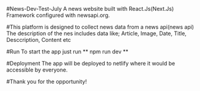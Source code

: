 #News-Dev-Test-July
A news website built with React.Js(Next.Js) Framework configured with newsapi.org.

#This platform is designed to collect news data from a news api(news api)
The description of the nes includes data like; Article, Image, Date, Title, Desccription, Content etc

#Run
To start the app just run ** npm run dev **

#Deployment
The app will be deployed to netlify where it would be accessible by everyone.

#Thank you for the opportunity!
